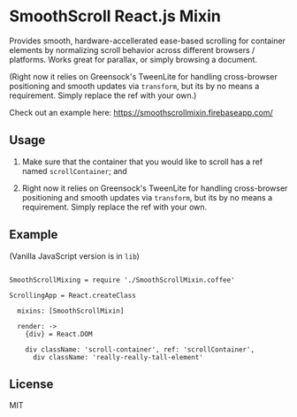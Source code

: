 SmoothScroll React.js Mixin
===========================

Provides smooth, hardware-accellerated ease-based scrolling for container elements by normalizing scroll behavior across different browsers / platforms.   Works great for parallax, or simply browsing a document.

(Right now it relies on Greensock's TweenLite for handling cross-browser positioning and smooth updates via `transform`, but its by no means a requirement.  Simply replace the ref with your own.)

Check out an example here: https://smoothscrollmixin.firebaseapp.com/


Usage
------------

1.  Make sure that the container that you would like to scroll has a ref named `scrollContainer`; and

2.  Right now it relies on Greensock's TweenLite for handling cross-browser positioning and smooth updates via `transform`, but its by no means a requirement.  Simply replace the ref with your own.


Example
-------

(Vanilla JavaScript version is in `lib`)

```

SmoothScrollMixing = require './SmoothScrollMixin.coffee'

ScrollingApp = React.createClass

  mixins: [SmoothScrollMixin]

  render: ->
    {div} = React.DOM

    div className: 'scroll-container', ref: 'scrollContainer',
      div className: 'really-really-tall-element'

```


License
-------

MIT